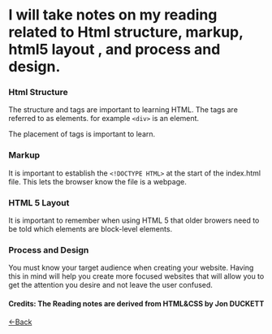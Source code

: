 
# I will take notes on my reading related to Html structure, markup, html5 layout , and process and design.

### Html Structure
The structure and tags are important to learning HTML. The tags are referred to as elements. for example ```<div>``` is an element.


The placement of tags is important to learn.


### Markup 
It is important to establish the ```<!DOCTYPE HTML>``` at the start of the index.html file. This lets the browser know the file is a webpage. 

### HTML 5 Layout
It is important to remember when using HTML 5 that older browers need to be told which elements are block-level elements.

### Process and Design
You must know your target audience when creating your website. Having this in mind will help you create more focused websites that will allow you to get the attention you desire and not leave the user confused.

#### Credits: The Reading notes are derived from HTML&CSS by Jon DUCKETT
[<-Back](README.md)
